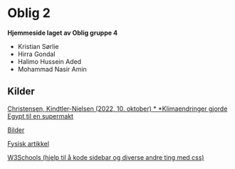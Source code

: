 # Oblig 2

**Hjemmeside laget av Oblig gruppe 4**

- Kristian Sørlie
- Hirra Gondal
- Halimo Hussein Aded
- Mohammad Nasir Amin


## Kilder

[Christensen, Kindtler-Nielsen (2022, 10. oktober) * *Klimaendringer gjorde Egypt til en supermakt](https://historienet.no/sivilisasjoner/egyptere/klimaendringer-gjorde-egypt-til-en-supermakt) 

[Bilder](https://historienet.no/sivilisasjoner/egyptere/klimaendringer-gjorde-egypt-til-en-supermakt)

[Fysisk artikkel](https://imgur.com/a/MkkLCtJ)

[W3Schools (hjelp til å kode sidebar og diverse andre ting med css)](https://www.w3schools.com/)
